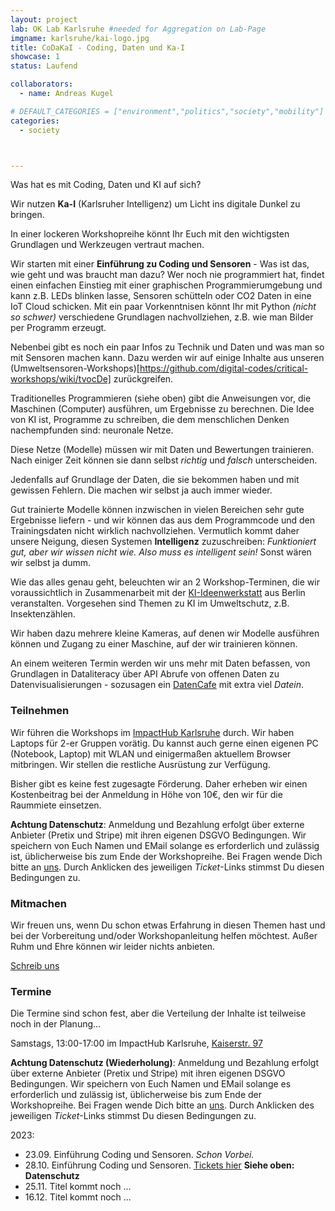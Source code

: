 ```yaml
---
layout: project
lab: OK Lab Karlsruhe #needed for Aggregation on Lab-Page
imgname: karlsruhe/kai-logo.jpg
title: CoDaKaI - Coding, Daten und Ka-I
showcase: 1
status: Laufend

collaborators:
  - name: Andreas Kugel

# DEFAULT_CATEGORIES = ["environment","politics","society","mobility"]
categories:
  - society



---
```


Was hat es mit Coding, Daten und KI auf sich?

Wir nutzen **Ka-I** (Karlsruher Intelligenz) um Licht ins digitale Dunkel zu bringen.

In einer lockeren Workshopreihe könnt Ihr Euch mit den wichtigsten Grundlagen und Werkzeugen vertraut machen.

Wir starten mit einer **Einführung zu Coding und Sensoren** - Was ist das, wie geht und was braucht man dazu? 
Wer noch nie programmiert hat, findet einen einfachen Einstieg mit einer graphischen Programmierumgebung und kann z.B.
LEDs blinken lasse, Sensoren schütteln oder CO2 Daten in eine IoT Cloud schicken.
Mit ein paar Vorkenntnisen könnt Ihr mit Python *(nicht so schwer)* verschiedene Grundlagen nachvollziehen, z.B. wie man Bilder per Programm erzeugt. 

Nebenbei gibt es noch ein paar Infos zu Technik und Daten und was man so mit Sensoren machen kann. Dazu werden wir auf 
einige Inhalte aus unseren (Umweltsensoren-Workshops)[https://github.com/digital-codes/critical-workshops/wiki/tvocDe] zurückgreifen.


Traditionelles Programmieren (siehe oben) gibt die Anweisungen vor, die Maschinen (Computer) ausführen, um Ergebnisse zu berechnen. 
Die Idee von KI ist, Programme zu schreiben, die dem menschlichen Denken nachempfunden sind: neuronale Netze. 

Diese Netze (Modelle) müssen wir mit Daten und Bewertungen trainieren. Nach einiger Zeit können sie dann selbst *richtig* und *falsch* unterscheiden. 

Jedenfalls auf Grundlage der Daten, die sie bekommen haben und mit gewissen Fehlern. Die machen wir selbst ja auch immer wieder. 

Gut trainierte Modelle können inzwischen in vielen Bereichen sehr gute Ergebnisse liefern - und wir können das aus dem Programmcode und den Trainingsdaten nicht wirklich nachvollziehen. Vermutlich kommt daher unsere Neigung, diesen Systemen **Intelligenz** zuzuschreiben: *Funktioniert gut, aber wir wissen nicht wie. Also muss es intelligent sein!* Sonst wären wir selbst ja dumm.

Wie das alles genau geht, beleuchten wir an 2 Workshop-Terminen, die wir voraussichtlich in Zusammenarbeit mit der [KI-Ideenwerkstatt](https://ki-ideenwerkstatt.de/sensorikworkshops) aus Berlin veranstalten. Vorgesehen sind Themen zu KI im Umweltschutz, z.B. Insektenzählen.

Wir haben dazu mehrere kleine Kameras, auf denen wir Modelle ausführen können und Zugang zu einer Maschine, auf der wir trainieren können.


An einem weiteren Termin werden wir uns mehr mit Daten befassen, von Grundlagen in Dataliteracy über API Abrufe von offenen Daten zu Datenvisualisierungen - sozusagen ein [DatenCafe](https://daten.cafe) mit extra viel *Datein*. 



### Teilnehmen
Wir führen die Workshops im [ImpactHub Karlsruhe](https://karlsruhe.impacthub.net) durch. Wir haben Laptops für 2-er Gruppen vorätig. Du kannst auch gerne einen eigenen PC (Notebook, Laptop) mit WLAN und einigermaßen aktuellem Browser mitbringen. Wir stellen die restliche Ausrüstung zur Verfügung.

Bisher gibt es keine fest zugesagte Förderung. Daher erheben wir einen Kostenbeitrag bei der Anmeldung in Höhe von 10€, den wir für die Raummiete einsetzen.


**Achtung Datenschutz**: Anmeldung und Bezahlung erfolgt über externe Anbieter (Pretix und Stripe) mit ihren eigenen DSGVO Bedingungen. Wir speichern von Euch Namen und EMail solange es erforderlich und zulässig ist, üblicherweise bis zum Ende der Workshopreihe. Bei Fragen wende Dich bitte an [uns](mailto:info@ok-lab-karlsruhe.de). Durch Anklicken des jeweiligen *Ticket*-Links stimmst Du diesen Bedingungen zu.




### Mitmachen
Wir freuen uns, wenn Du schon etwas Erfahrung in diesen Themen hast und bei der Vorbereitung und/oder Workshopanleitung helfen möchtest.  Außer Ruhm und Ehre können wir leider nichts anbieten. 

[Schreib uns](mailto:info@ok-lab-karlsruhe.de)

### Termine
Die Termine sind schon fest, aber die Verteilung der Inhalte ist teilweise noch in der Planung...

Samstags, 13:00-17:00 im ImpactHub Karlsruhe, [Kaiserstr. 97](https://www.openstreetmap.org/way/304550742)

**Achtung Datenschutz (Wiederholung)**: Anmeldung und Bezahlung erfolgt über externe Anbieter (Pretix und Stripe) mit ihren eigenen DSGVO Bedingungen. Wir speichern von Euch Namen und EMail solange es erforderlich und zulässig ist, üblicherweise bis zum Ende der Workshopreihe. Bei Fragen wende Dich bitte an [uns](mailto:info@ok-lab-karlsruhe.de). Durch Anklicken des jeweiligen *Ticket*-Links stimmst Du diesen Bedingungen zu.

2023: 
  * 23.09. Einführung Coding und Sensoren. *Schon Vorbei.*
  * 28.10. Einführung Coding und Sensoren. [Tickets hier](https://pretix.eu/digital-codes/codakai-20231028/) **Siehe oben: Datenschutz**
  * 25.11. Titel kommt noch ...
  * 16.12. Titel kommt noch ...

